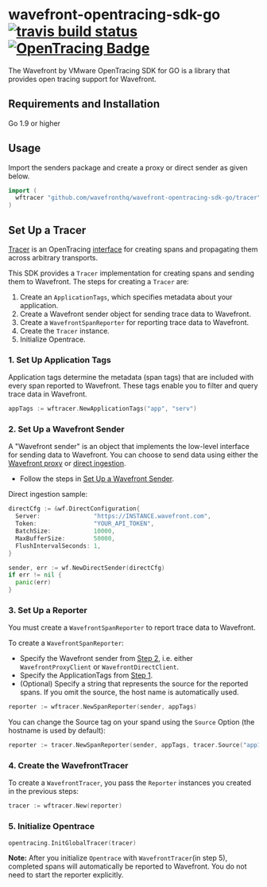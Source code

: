 # wavefront-opentracing-sdk-go [![travis build status](https://travis-ci.com/wavefrontHQ/wavefront-opentracing-sdk-go.svg?branch=master)](https://travis-ci.com/wavefrontHQ/wavefront-opentracing-sdk-go) [![OpenTracing Badge](https://img.shields.io/badge/OpenTracing-enabled-blue.svg)](http://opentracing.io)

The Wavefront by VMware OpenTracing SDK for GO is a library that provides open tracing support for Wavefront.

## Requirements and Installation

Go 1.9 or higher

## Usage

Import the senders package and create a proxy or direct sender as given below.


```go
import (
  wftracer "github.com/wavefronthq/wavefront-opentracing-sdk-go/tracer"
)
```
## Set Up a Tracer

[Tracer](https://github.com/opentracing/specification/blob/master/specification.md#tracer) is an OpenTracing [interface](https://github.com/opentracing/opentracing-java#initialization) for creating spans and propagating them across arbitrary transports.

This SDK provides a `Tracer` implementation for creating spans and sending them to Wavefront. The steps for creating a `Tracer` are:
1. Create an `ApplicationTags`, which specifies metadata about your application.
2. Create a Wavefront sender object for sending trace data to Wavefront.
3. Create a `WavefrontSpanReporter` for reporting trace data to Wavefront.
4. Create the `Tracer` instance.
5. Initialize Opentrace.

### 1. Set Up Application Tags

Application tags determine the metadata (span tags) that are included with every span reported to Wavefront. These tags enable you to filter and query trace data in Wavefront.

```go
appTags := wftracer.NewApplicationTags("app", "serv")
```

### 2. Set Up a Wavefront Sender

A "Wavefront sender" is an object that implements the low-level interface for sending data to Wavefront. You can choose to send data using either the [Wavefront proxy](https://docs.wavefront.com/proxies.html) or [direct ingestion](https://docs.wavefront.com/direct_ingestion.html).

* Follow the steps in [Set Up a Wavefront Sender](https://github.com/wavefrontHQ/wavefront-sdk-go#proxy-sender).

Direct ingestion sample:
```go
directCfg := &wf.DirectConfiguration{
  Server:               "https://INSTANCE.wavefront.com",
  Token:                "YOUR_API_TOKEN",
  BatchSize:            10000,
  MaxBufferSize:        50000,
  FlushIntervalSeconds: 1,
}

sender, err := wf.NewDirectSender(directCfg)
if err != nil {
  panic(err)
}
```

### 3. Set Up a Reporter
You must create a `WavefrontSpanReporter` to report trace data to Wavefront.

To create a `WavefrontSpanReporter`:
* Specify the Wavefront sender from [Step 2](#2-set-up-a-wavefront-sender), i.e. either `WavefrontProxyClient` or `WavefrontDirectClient`.
* Specify the ApplicationTags from [Step 1](#1-set-up-application-tags).
* (Optional) Specify a string that represents the source for the reported spans. If you omit the source, the host name is automatically used.

```GO
reporter := wftracer.NewSpanReporter(sender, appTags)
```

You can change the Source tag on your spand using the `Source` Option (the hostname is used by default):
```GO
reporter := tracer.NewSpanReporter(sender, appTags, tracer.Source("app1.foo.com"))
```

### 4. Create the WavefrontTracer

To create a `WavefrontTracer`, you pass the `Reporter` instances you created in the previous steps:

```GO
tracer := wftracer.New(reporter)
```

### 5. Initialize Opentrace
```GO
opentracing.InitGlobalTracer(tracer)
```

**Note:** After you initialize `Opentrace` with `WavefrontTracer`(in step 5), completed spans will automatically be reported to Wavefront.
You do not need to start the reporter explicitly.
